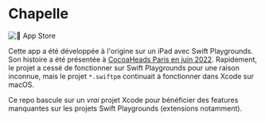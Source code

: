 # Chapelle

![ App Store](https://img.shields.io/itunes/v/1601052035?label=%EF%A3%BF%20App%20Store)

Cette app a été développée à l'origine sur un iPad avec Swift Playgrounds. Son histoire a été présentée à [CocoaHeads Paris en juin 2022](https://adhumi.fr/ios-app-from-ipad). Rapidement, le projet a cessé de fonctionner sur Swift Playgrounds pour une raison inconnue, mais le projet `*.swiftpm` continuait à fonctionner dans Xcode sur macOS.

Ce repo bascule sur un _vrai_ projet Xcode pour bénéficier des features manquantes sur les projets Swift Playgrounds (extensions notamment).


